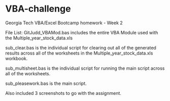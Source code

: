 # VBA-challenge
Georgia Tech VBA/Excel Bootcamp homework - Week 2

File List:
GitJudd_VBAMod.bas includes the entire VBA Module used with the Multiple_year_stock_data.xls

sub_clear.bas is the individual script for clearing out all of the generated results across all of the worksheets in the Multiple_year_stock_data.xls workbook.

sub_multisheet.bas is the individual script for running the main script across all of the worksheets.

sub_pleasework.bas is the main script.

Also included 3 screenshots to go with the assignment. 
